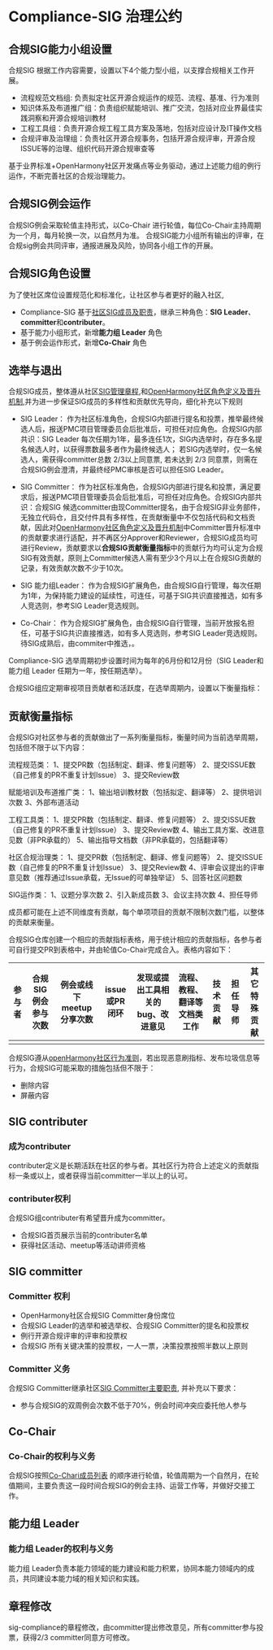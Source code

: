 # Compliance-SIG 治理公约

## 合规SIG能力小组设置

合规SIG 根据工作内容需要，设置以下4个能力型小组，以支撑合规相关工作开展。
- 流程规范文档组: 负责拟定社区开源合规运作的规范、流程、基准、行为准则
- 知识体系及布道推广组：负责组织赋能培训、推广交流，包括对应业界最佳实践洞察和开源合规培训教材
- 工程工具组：负责开源合规工程工具方案及落地，包括对应设计及IT操作文档
- 合规评审及治理组：负责社区开源合规事务，包括开源合规评审，开源合规ISSUE等的治理、组织代码开源合规审查等

基于业界标准+OpenHarmony社区开发痛点等业务驱动，通过上述能力组的例行运作，不断完善社区的合规治理能力。

## 合规SIG例会运作
合规SIG例会采取轮值主持形式，以Co-Chair 进行轮值，每位Co-Chair主持周期为一个月，每月轮换一次，以自然月为准。
合规SIG能力小组所有输出的评审，在合规sig例会共同评审，通报进展及风险，协同各小组工作的开展。

## 合规SIG角色设置
为了使社区席位设置规范化和标准化，让社区参与者更好的融入社区,
- Compliance-SIG 基于[社区SIG成员及职责](https://gitee.com/openharmony/community/tree/master/sig#%E4%B8%89sig%E6%88%90%E5%91%98%E5%8F%8A%E8%81%8C%E8%B4%A3)，继承三种角色：**SIG Leader**、**committer**和**contributer**。
- 基于能力小组形式，新增**能力组 Leader** 角色
- 基于例会运作形式，新增**Co-Chair** 角色


## 选举与退出

合规SIG成员，整体遵从社区[SIG管理章程](https://gitee.com/openharmony/community/tree/master/sig#sig%E7%AE%A1%E7%90%86%E7%AB%A0%E7%A8%8B),和[OpenHarmony社区角色定义及晋升机制](https://gitee.com/openharmony/community/blob/master/zh/guidelines_role_growth.md),并为进一步保证SIG成员的多样性和贡献优先导向，细化补充以下规则

- SIG Leader： 作为社区标准角色，合规SIG内部进行提名和投票，推举最终候选人后，报送PMC项目管理委员会后批准后，可担任对应角色。合规SIG内部共识：SIG Leader 每次任期为1年，最多连任1次，SIG内选举时，存在多名提名候选人时，以获得票数最多者作为最终候选人； 若SIG内选举时，仅一名候选人，需获得committer总数 2/3以上同意票, 若未达到 2/3 同意票，则需在合规SIG例会澄清，并最终经PMC审核是否可以担任SIG Leader。

- SIG Committer： 作为社区标准角色，合规SIG内部进行提名和投票，满足要求后，报送PMC项目管理委员会后批准后，可担任对应角色。合规SIG内部共识：合规SIG 候选committer由现Committer提名，由于合规SIG非业务部件，无独立代码仓，且交付件具有多样性，在贡献衡量中不仅包括代码和文档贡献，因此对[OpenHarmony社区角色定义及晋升机制](https://gitee.com/openharmony/community/blob/master/zh/guidelines_role_growth.md)中Committer晋升标准中的贡献要求进行适配，并不再区分Approver和Reviewer，合规SIG成员均可进行Review，贡献要求以**合规SIG贡献衡量指标**中的贡献行为均可认定为合规SIG有效贡献，原则上Committer候选人需有至少3个月以上在合规SIG贡献的记录，有效贡献次数不少于10次。

- SIG 能力组Leader： 作为合规SIG扩展角色，由合规SIG自行管理，每次任期为1年，为保持能力建设的延续性，可连任，可基于SIG共识直接推选，如有多人竞选则，参考SIG Leader竞选规则。

- Co-Chair： 作为合规SIG扩展角色，由合规SIG自行管理，当前开放报名担任，可基于SIG共识直接推选，如有多人竞选则，参考SIG Leader竞选规则。待SIG成熟后，由commiter中推选，。


Compliance-SIG 选举周期初步设置时间为每年的6月份和12月份（SIG Leader和 能力组 Leader 任期为一年，按任期选举）。

合规SIG组应定期审视项目贡献者和活跃度，在选举周期内，设置以下衡量指标：

## 贡献衡量指标

合规SIG对社区参与者的贡献做出了一系列衡量指标，衡量时间为当前选举周期，包括但不限于以下内容：

流程规范类：
1、提交PR数（包括制定、翻译、修复问题等）
2、提交ISSUE数（自己修复的PR不重复计划Issue）
3、提交Review数

赋能培训及布道推广类：
1、输出培训教材数（包括拟定、翻译等）
2、提供培训次数
3、外部布道活动

工程工具类：
1、提交PR数（包括制定、翻译、修复问题等）
2、提交ISSUE数（自己修复的PR不重复计划Issue）
3、提交Review数
4、输出工具方案、改进意见数（非PR承载的）
5、输出指导文档数（非PR承载的，包括翻译等）

社区合规治理类：
1、提交PR数（包括制定、翻译、修复问题等）
2、提交ISSUE数（自己修复的PR不重复计划Issue）
3、提交Review数
4、评审会议提出的评审意见数（推荐通过Issue承载，无Issue的可单独举证）
5、回答社区问题数

SIG运作类：
1、议题分享次数
2、引入新成员数
3、会议主持次数
4、担任导师

成员都可能在上述不同维度有贡献，每个单项项目的贡献不限制次数门槛，以整体的贡献来衡量。

合规SIG仓库创建一个相应的贡献指标表格，用于统计相应的贡献指标，各参与者可自行提交PR到表格中，并由轮值Co-Chair完成合入。表格内容如下：

| 参与者 | 合规SIG例会参与次数 | 例会或线下meetup分享次数 | issue或PR闭环 | 发现或提出工具相关的bug、改进意见 | 流程、教程、翻译等文档类工作 | 技术贡献 | 担任导师 | 其它特殊贡献 |
| ------ | ------------------- | ------------------------ | ------------- | --------------------------------- | ---------------------- | -------- | -------- | ------------ |
|        |                     |                          |               |                                   |                        |          |          |              |

合规SIG遵从[openHarmony社区行为准则](https://www.openharmony.cn/rule)，若出现恶意刷指标、发布垃圾信息等行为，合规SIG可能采取的措施包括但不限于：

- 删除内容
- 屏蔽内容


## SIG **contributer**

### 成为contributer

contributer定义是长期活跃在社区的参与者。其社区行为符合上述定义的贡献指标一条或以上，或者获得当前committer一半以上的认可。

### contributer权利

合规SIG组contributer有希望晋升成为committer。

- 合规SIG首页展示当前的contributer名单
- 获得社区活动、meetup等活动讲师资格

## SIG committer

### Committer 权利

- OpenHarmony社区合规SIG Committer身份席位
- 合规SIG Leader的选举和被选举权、合规SIG Committer的提名和投票权
- 例行开源合规评审的评审和投票权
- 合规SIG 所有关键决策的投票权，一人一票，决策投票按照半数以上原则

### Committer 义务

合规SIG Committer继承社区[SIG Committer主要职责](https://gitee.com/openharmony/community/tree/master/sig#2committer), 并补充以下要求：

- 参与合规SIG的双周例会次数不低于70%，例会时间冲突应委托他人参与

## Co-Chair

### Co-Chair的权利与义务

合规SIG按照[Co-Chari成员列表]() 的顺序进行轮值，轮值周期为一个自然月，在轮值期间，主要负责这一段时间合规SIG的例会主持、运营工作等，并做好交接工作。


## 能力组 Leader

### 能力组 Leader的权利与义务

能力组 Leader负责本能力领域的能力建设和能力积累，协同本能力领域内的成员，共同建设本能力域的相关知识和实践。

## 章程修改

sig-compliance的章程修改，由committer提出修改意见，所有committer参与投票，获得2/3 committer同意方可修改。
